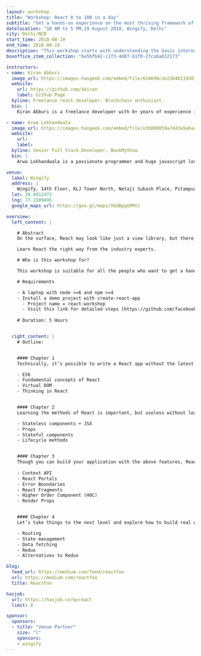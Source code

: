 ```yaml
---
layout: workshop
title: "Workshop: React 0 to 100 in a day"
subtitle: "Get a hands-on experience on the most thriving framework of 2018 and create your own React.js application"
datelocation: "10 AM to 5 PM,19 August 2018, Wingify, Delhi"
city: Delhi/NCR
start_time: 2018-08-19
end_time: 2018-08-19
description: "This workshop starts with understanding the basic internals of React before exploring how to \"think in React\", best practices and solutions to real problems that you will experience while building an application."
boxoffice_item_collection: "6e5bfb42-c1f3-4d87-b1f0-2fcaba012173"

instructors:
- name: Kiran Abburi
  image_url: https://images.hasgeek.com/embed/file/634696c3e23b4b11930160bc77dc106f
  website:
    url: https://github.com/akiran
    label: Github Page
  byline: Freelance react developer. Blockchain enthusiast.
  bio: |
    Kiran Abburi is a freelance developer with 6+ years of experience in web development. He primarily works on reactjs, nodejs and GraphQL projects. He is also an organizer of the Reactjs Bangalore meetup group.

- name: Arwa Lokhandwala
  image_url: https://images.hasgeek.com/embed/file/e3b800859a7d43a9a6ac95cecec6cbbf
  website:
    url: 
    label: 
  byline: Senior Full Stack Developer, BookMyShow
  bio: |
    Arwa Lokhandwala is a passionate programmer and huge javascript lover who wants to create the best possible thing and deliver the best experience which a user can ever have. Currently working at BookMyShow as a Senior Full Stack Developer responsible for delivering the best possible experience on Mobile-Web/Desktop. Previous to this she was working for Jio as a Backend developer, responsible for handling Jio Cinemas and Jio XpressNews application. She always try to find a better way of doing the existing thing and she would love to share some insights on what she have learned so far.

venue:
  label: Wingify
  address: |
    Wingify, 14th Floor, KLJ Tower North, Netaji Subash Place, Pitampura, New Delhi, Delhi 110034
  lat: 28.6912473
  lng: 77.1509495
  google_maps_url: https://goo.gl/maps/X6dBpgGPMtz

overview:
  left_content: |

    # Abstract
    On the surface, React may look like just a view library, but there is big ecosystem that revolves around it. This workshop starts with understanding the basic internals of React before exploring how to “think in React”, best practices and solutions to real problems that you will experience while building an application.

    Learn React the right way from the industry experts.

    # Who is this workshop for?

    This workshop is suitable for all the people who want to get a hands-on experience on the most thriving framework of 2018. At the end of this workshop you would be able to create your own React.js application.

    # Requirements

    - A laptop with node >=6 and npm >=4
    - Install a demo project with create-react-app 
      - Project name = react-workshop
      - Visit this link for detailed steps [https://github.com/facebook/create-react-app](https://github.com/facebook/create-react-app)
  
    # Duration: 5 Hours


  right_content: |
    # Outline:


    #### Chapter 1
    Technically, it’s possible to write a React app without the latest version of JavaScript, but it won’t be easy. We’ll learn the good parts that make it easier to write maintainable code with React. Let’s also find the reason behind React’s popularity, what makes it so good?

    - ES6
    - Fundamental concepts of React
    - Virtual DOM
    - Thinking in React


    #### Chapter 2
    Learning the methods of React is important, but useless without learning how to `“Think in React”`. Let’s understand the patterns that make your components extremely reusable and your application more declarative.

    - Stateless components + JSX
    - Props
    - Stateful components
    - Lifecycle methods


    #### Chapter 3
    Though you can build your application with the above features, React offers us some additional amazing features which comes pretty handy when you actually create a real life application. We will cover HOW & WHEN to use these amazing concepts.
    
    - Context API
    - React Portals
    - Error Boundaries
    - React Fragments
    - Higher Order Component (HOC)
    - Render Props


    #### Chapter 4
    Let’s take things to the next level and explore how to build real world applications that handle state and deal with data. If you have heard of state management libraries like redux or mobx, you’ll learn how and more importantly when to use them to get the maximum benefit.

    - Routing
    - State management
    - Data fetching
    - Redux
    - Alternatives to Redux

blog:
  feed_url: https://medium.com/feed/reactfoo
  url: https://medium.com/reactfoo
  title: ReactFoo

hasjob:
  url: https://hasjob.co?q=react
  limit: 8

sponsor:
  sponsors:
  - title: "Venue Partner"
    size: "l"
    sponsors:
    - wingify
---
```

